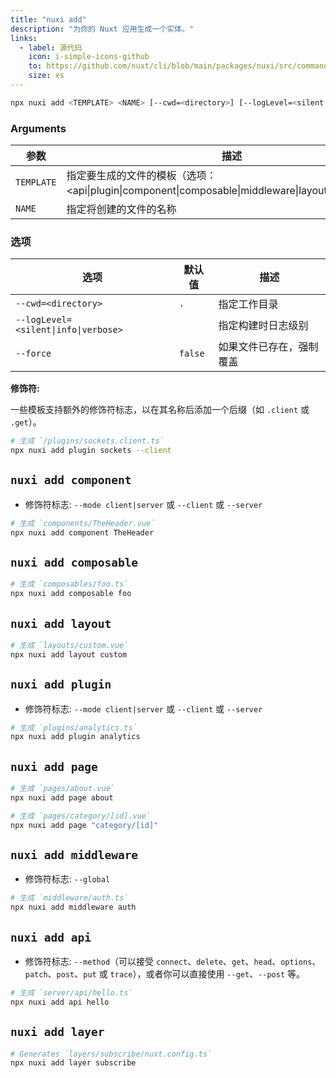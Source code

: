```yaml
---
title: "nuxi add"
description: "为你的 Nuxt 应用生成一个实体。"
links:
  - label: 源代码
    icon: i-simple-icons-github
    to: https://github.com/nuxt/cli/blob/main/packages/nuxi/src/commands/add.ts
    size: xs
---
```


<!--add-cmd-->
```bash [Terminal]
npx nuxi add <TEMPLATE> <NAME> [--cwd=<directory>] [--logLevel=<silent|info|verbose>] [--force]
```
<!--/add-cmd-->

### Arguments

<!--add-args-->
参数 | 描述
--- | ---
`TEMPLATE` | 指定要生成的文件的模板（选项：<api\|plugin\|component\|composable\|middleware\|layout\|page\|layer>）
`NAME` | 指定将创建的文件的名称
<!--/add-args-->

### 选项

<!--add-opts-->
选项 | 默认值 | 描述
--- | --- | ---
`--cwd=<directory>` | `.` | 指定工作目录
`--logLevel=<silent\|info\|verbose>` |  | 指定构建时日志级别
`--force` | `false` | 如果文件已存在，强制覆盖
<!--/add-opts-->

**修饰符:**

一些模板支持额外的修饰符标志，以在其名称后添加一个后缀（如 `.client` 或 `.get`）。

```bash [Terminal]
# 生成 `/plugins/sockets.client.ts`
npx nuxi add plugin sockets --client
```

## `nuxi add component`

* 修饰符标志: `--mode client|server` 或 `--client` 或 `--server`

```bash [Terminal]
# 生成 `components/TheHeader.vue`
npx nuxi add component TheHeader
```

## `nuxi add composable`

```bash [Terminal]
# 生成 `composables/foo.ts`
npx nuxi add composable foo
```

## `nuxi add layout`

```bash [Terminal]
# 生成 `layouts/custom.vue`
npx nuxi add layout custom
```

## `nuxi add plugin`

* 修饰符标志: `--mode client|server` 或 `--client` 或 `--server`

```bash [Terminal]
# 生成 `plugins/analytics.ts`
npx nuxi add plugin analytics
```

## `nuxi add page`

```bash [Terminal]
# 生成 `pages/about.vue`
npx nuxi add page about
```

```bash [Terminal]
# 生成 `pages/category/[id].vue`
npx nuxi add page "category/[id]"
```

## `nuxi add middleware`

* 修饰符标志: `--global`

```bash [Terminal]
# 生成 `middleware/auth.ts`
npx nuxi add middleware auth
```

## `nuxi add api`

* 修饰符标志: `--method`（可以接受 `connect`、`delete`、`get`、`head`、`options`、`patch`、`post`、`put` 或 `trace`），或者你可以直接使用 `--get`、`--post` 等。

```bash [Terminal]
# 生成 `server/api/hello.ts`
npx nuxi add api hello
```

## `nuxi add layer`

```bash [Terminal]
# Generates `layers/subscribe/nuxt.config.ts`
npx nuxi add layer subscribe
```
